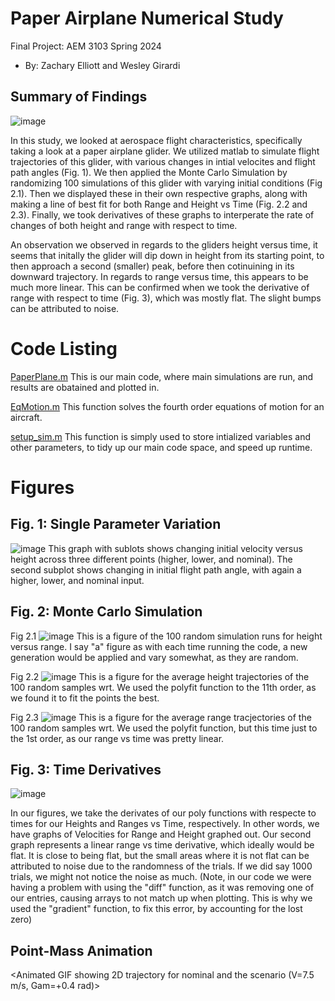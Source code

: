 # Paper Airplane Numerical Study
  Final Project: AEM 3103 Spring 2024

  - By: Zachary Elliott and Wesley Girardi

  ## Summary of Findings
![image](https://github.com/zbismo/FP-AEM-3103/assets/167819715/ef2fd00d-a824-4e0f-a15d-0e9749434b42)

  In this study, we looked at aerospace flight characteristics, specifically taking a look at a paper airplane glider. We utilized matlab to simulate flight trajectories of this glider, with various changes in intial velocites and flight path angles (Fig. 1). We then applied the Monte Carlo Simulation by randomizing 100 simulations of this glider with varying initial conditions (Fig 2.1). Then we displayed these in  their own respective graphs, along with making a line of best fit for both Range and Height vs Time (Fig. 2.2 and 2.3). Finally, we took derivatives of these graphs to interperate the rate of changes of both height and range with respect to time.
  
  An observation we observed in regards to the gliders height versus time, it seems that initally the glider will dip down in height from its starting point, to then approach a second (smaller) peak, before then cotinuining in its downward trajectory. In regards to range versus time, this appears to be much more linear. This can be confirmed when we took the derivative of range with respect to time (Fig. 3), which was mostly flat. The slight bumps can be attributed to noise.

 
  # Code Listing

  [PaperPlane.m](https://github.com/zbismo/FP-AEM-3103/blob/master/PaperPlane.m)
     This is our main code, where main simulations are run, and results are obatained and plotted in.

  [EqMotion.m](https://github.com/zbismo/FP-AEM-3103/blob/master/EqMotion.m)
    This function solves the fourth order equations of motion for an aircraft.
   
  [setup_sim.m](https://github.com/zbismo/FP-AEM-3103/blob/master/setup_sim.m)
    This function is simply used to store intialized variables and other parameters, to tidy up our main code space, and speed up runtime.
   
  # Figures

  ## Fig. 1: Single Parameter Variation
  ![image](https://github.com/zbismo/FP-AEM-3103/assets/167819715/4700f6dc-8b11-4e2e-a038-76032b0be496)
  This graph with sublots shows changing initial velocity versus height across three different points (higher, lower, and nominal). The second subplot shows changing in initial flight path angle, with again a higher, lower, and nominal input. 
  
  ## Fig. 2: Monte Carlo Simulation
Fig 2.1
![image](https://github.com/zbismo/FP-AEM-3103/assets/167819715/e1c282d7-f82a-4ae3-a6ab-3eb08fe2a21d)
This is a figure of the 100 random simulation runs for height versus range. I say "a" figure as with each time running the code, a new generation would be applied and vary somewhat, as they are random.

Fig 2.2
![image](https://github.com/zbismo/FP-AEM-3103/assets/167819715/363b3d87-b954-44f5-96c4-1d4bd0a6d5e5)
This is a figure for the average height trajectories of the 100 random samples wrt. We used the polyfit function to the 11th order, as we found it to fit the points the best.

Fig 2.3
![image](https://github.com/zbismo/FP-AEM-3103/assets/167819715/13d2404c-f17f-499c-806f-aefcd6e61fd8)
This is a figure for the average range tracjectories of the 100 random samples wrt. We used the polyfit function, but this time just to the 1st order, as our range vs time was pretty linear.

 ## Fig. 3: Time Derivatives
   
![image](https://github.com/zbismo/FP-AEM-3103/assets/167819715/f4419d37-985b-4c22-b2e8-24a8be4fa49a)


  In our figures, we take the derivates of our poly functions with respecte to times for our Heights and Ranges vs Time, respectively. In other words, we have graphs of Velocities for Range and Height graphed out. Our second graph represents a linear range vs time derivative, which ideally would be flat. It is close to being flat, but the small areas where it is not flat can be attributed to noise due to the randomness of the trials. If we did say 1000 trials, we might not notice the noise as much. (Note, in our code we were having a problem with using the "diff" function, as it was removing one of our entries, causing arrays to not match up when plotting. This is why we used the "gradient" function, to fix this error, by accounting for the lost zero)


  ## Point-Mass Animation
  <Animated GIF showing 2D trajectory for nominal and the scenario (V=7.5 m/s, Gam=+0.4 rad)>
 
